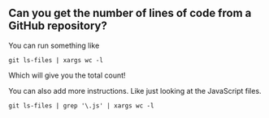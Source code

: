 ## Can you get the number of lines of code from a GitHub repository?

You can run something like

`git ls-files | xargs wc -l`

Which will give you the total count!

You can also add more instructions. Like just looking at the JavaScript files.

`git ls-files | grep '\.js' | xargs wc -l`
